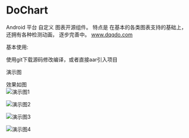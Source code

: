 # DoChart
Android 平台 自定义 图表开源组件。  特点是  在基本的各类图表支持的基础上，还拥有各种检测动画，  逐步完善中。
www.dqqdo.com

基本使用:

使用git下载源码修改编译，或者直接aar引入项目


演示图

效果如图  
![演示图1](https://github.com/zmobs/DoChart/blob/master/image/scale.gif) 

![演示图2](https://github.com/zmobs/DoChart/blob/master/image/2.gif) 

![演示图3](https://github.com/zmobs/DoChart/blob/master/image/3.png) 

![演示图4](https://github.com/zmobs/DoChart/blob/master/image/4.png) 
